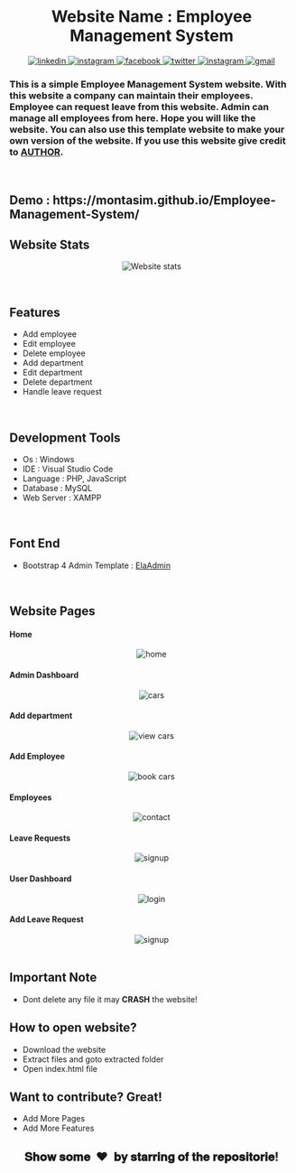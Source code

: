 <h1 align="center">Website Name :  Employee Management System</h1>

<p align="center">
  <a href="https://www.linkedin.com/in/montasim" target="_blank">
    <img alt="linkedin" src="https://img.shields.io/badge/linkedin-%230077B5.svg?&style=for-the-badge&logo=linkedin&logoColor=white&color=071A2C" alt="LinkedIn"/>
  </a>
  <a href="https://stackoverflow.com/users/10429621/coderaid" target="_blank">
    <img alt="instagram" src="https://img.shields.io/badge/stackoverflow-%23E4405F.svg?&style=for-the-badge&logo=stackoverflow&logoColor=white&color=071A2C"                           alt="stackoverflow"/>
  </a>
  <a href="https://www.facebook.com/mr.montasim/" target="_blank">
    <img alt="facebook" src="https://img.shields.io/badge/facebook-%231877F2.svg?&style=for-the-badge&logo=facebook&logoColor=white&color=071A2C" alt="Facebook"/>
  </a>
    <a href="https://twitter.com/montasimmamun" target="_blank">
    <img alt="twitter" src="https://img.shields.io/badge/twitter-%231DA1F2.svg?&style=for-the-badge&logo=twitter&logoColor=white&color=071A2C" alt="Twitter"/>
  </a>
  <a href="https://instagram.com/" target="_blank">
    <img alt="instagram" src="https://img.shields.io/badge/instagram-%23E4405F.svg?&style=for-the-badge&logo=instagram&logoColor=white&color=071A2C" alt="Instagram"/>
  </a>
  <a href="mailto:montasimmamun@gmail.com?">
    <img alt="gmail" src="https://img.shields.io/badge/gmail-%231877F2.svg?&style=for-the-badge&logo=gmail&logoColor=white&color=071A2C" alt="gmail"/>
  </a>
</p>


<h3 align="left">This is a simple Employee Management System website. With this website a company can maintain their employees. Employee can request leave from this website. Admin can manage all employees from here. Hope you will like the website. You can also use this template website to make your own version of the website. If you use this website give credit to <a href="https://montasim.github.io">AUTHOR</a>.</h3>


<br>

<h2 align="left">Demo : https://montasim.github.io/Employee-Management-System/</h2>

<h2 align="left">Website Stats</h2>
<p align="center">
  <img alt="Website stats" src = "https://github-readme-stats.vercel.app/api/pin/?username=montasim&repo=Employee-Management-System&show_icons=true&theme=radical&line_height=27&bg_color=0,EC6C6C,FFD479,FFFC79,73FA79&theme=graywhite">
</p>

<br>

<h2>Features</h2>

- Add employee
- Edit employee
- Delete employee
- Add department
- Edit department
- Delete department
- Handle leave request

<br>

<h2>Development Tools</h2>

- Os : Windows
- IDE : Visual Studio Code
- Language : PHP, JavaScript
- Database : MySQL
- Web Server : XAMPP

<br>

<h2>Font End</h2>

- Bootstrap 4 Admin Template : <a href="https://github.com/puikinsh/ElaAdmin">ElaAdmin</a>

<br>

<h2 align="left">Website Pages</h2>

<h4 align="left">Home</h4>
<p align="center">
  <img alt="home" src = "https://github.com/montasim/GetYourCar/blob/master/extra/home.png">

<h4 align="left">Admin Dashboard</h4>
<p align="center">
  <img alt="cars" src = "https://github.com/montasim/GetYourCar/blob/master/extra/cars.png">

<h4 align="left">Add department</h4>
<p align="center">
  <img alt="view cars" src = "https://github.com/montasim/GetYourCar/blob/master/extra/view%20car.png">

<h4 align="left">Add Employee</h4>
<p align="center">
  <img alt="book cars" src = "https://github.com/montasim/GetYourCar/blob/master/extra/book%20car.png">

<h4 align="left">Employees</h4>
<p align="center">
  <img alt="contact" src = "https://github.com/montasim/GetYourCar/blob/master/extra/contact.png">

<h4 align="left">Leave Requests</h4>
<p align="center">
  <img alt="signup" src = "https://github.com/montasim/GetYourCar/blob/master/extra/signup.png">

<h4 align="left">User Dashboard</h4>
<p align="center">
  <img alt="login" src = "https://github.com/montasim/GetYourCar/blob/master/extra/login.png">

<h4 align="left">Add Leave Request</h4>
<p align="center">
  <img alt="signup" src = "https://github.com/montasim/GetYourCar/blob/master/extra/signup.png">


<br>
<br>

<h2>Important Note</h2>

- Dont delete any file it may <b>CRASH</b> the website!


<h2>How to open website?</h2>

- Download the website
- Extract files and goto extracted folder
- Open index.html file

<h2>Want to contribute? Great!</h2>

 - Add More Pages
 - Add More Features
 
 [//]: # "show some love paragraph"

<h2 align="center">𝐒𝐡𝐨𝐰 𝐬𝐨𝐦𝐞 &nbsp;❤️&nbsp; 𝐛𝐲 𝐬𝐭𝐚𝐫𝐫𝐢𝐧𝐠 𝐨𝐟 𝐭𝐡𝐞 𝐫𝐞𝐩𝐨𝐬𝐢𝐭𝐨𝐫𝐢𝐞!</h2>